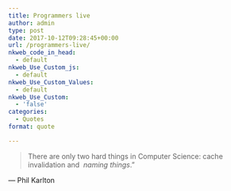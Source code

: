 ```yaml
---
title: Programmers live
author: admin
type: post
date: 2017-10-12T09:28:45+00:00
url: /programmers-live/
nkweb_code_in_head:
  - default
nkweb_Use_Custom_js:
  - default
nkweb_Use_Custom_Values:
  - default
nkweb_Use_Custom:
  - 'false'
categories:
  - Quotes
format: quote

---
```

>There are only two hard things in Computer Science: cache invalidation and  *naming things*.” 

— Phil Karlton